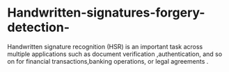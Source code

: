 # Handwritten-signatures-forgery-detection-
Handwritten signature recognition (HSR) is an important task across multiple applications such as document verification ,authentication, and so on for financial transactions,banking operations, or legal agreements .
